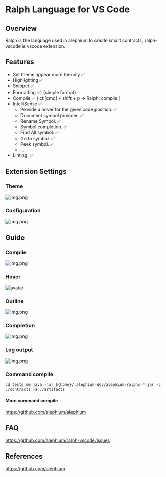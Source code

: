 # Ralph Language for VS Code

## Overview

Ralph is the language used in alephium to create smart contracts, ralph-vscode is vscode extension.

## Features

- Set theme appear more friendly ✅
- Highlighting ✅
- Snippet ✅
- Formatting ✅（simple format）
- Complie ✅ ( ctl[cmd] + shift + p => Ralph: compile )
- IntelliSense ✅
  - Provide a hover for the given code position. ✅
  - Document symbol provider. ✅
  - Rename Symbol. ✅
  - Symbol completion. ✅
  - Find All symbol. ✅
  - Go to symbol. ✅
  - Peek symbol. ✅
  - ...
- Linting. ✅

## Extension Settings

### Theme

![img.png](./img/setTheme.png)

### Configuration

![img.png](img/userSet.png)

## Guide

### Compile

![img.png](./img/compile.png)

### Hover

![avatar](./img/builtInHover.png)

### Outline

![img.png](./img/outLine.png)

### Completion

![img.png](./img/completion.png)

### Log output

![img.png](./img/logOut.png)

### Command compile

```shell
cd tests && java -jar ${home}/.alephium-dev/alephium-ralphc-*.jar -c ./contracts -a ./artifacts
```

#### More command compile

https://github.com/alephium/alephium

## FAQ

<https://github.com/alephium/ralph-vscode/issues>

## References

<https://github.com/alephium>
